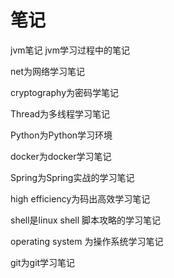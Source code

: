 # 笔记
jvm笔记
jvm学习过程中的笔记

net为网络学习笔记

cryptography为密码学笔记

Thread为多线程学习笔记

Python为Python学习环境

docker为docker学习笔记

Spring为Spring实战的学习笔记

high efficiency为码出高效学习笔记

shell是linux shell 脚本攻略的学习笔记

operating system 为操作系统学习笔记

git为git学习笔记

